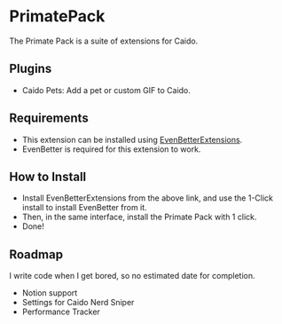# PrimatePack
The Primate Pack is a suite of extensions for Caido.

## Plugins
- Caido Pets: Add a pet or custom GIF to Caido.

## Requirements
- This extension can be installed using [EvenBetterExtensions](https://github.com/bebiksior/EvenBetterExtensions).
- EvenBetter is required for this extension to work.

## How to Install
- Install EvenBetterExtensions from the above link, and use the 1-Click install to install EvenBetter from it.
- Then, in the same interface, install the Primate Pack with 1 click.
- Done!

## Roadmap 
I write code when I get bored, so no estimated date for completion.
- Notion support
- Settings for Caido Nerd Sniper
- Performance Tracker
